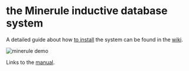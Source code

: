 # the Minerule inductive database system

A detailed guide about how [to install](https://github.com/boborbt/minerule/wiki/Installation) the system can be found in the [wiki](https://github.com/boborbt/minerule/wiki).

![minerule demo](https://github.com/boborbt/minerule/blob/gh-pages/images/mr-demo.gif)


Links to the [manual](https://github.com/boborbt/minerule/wiki/Manual).
